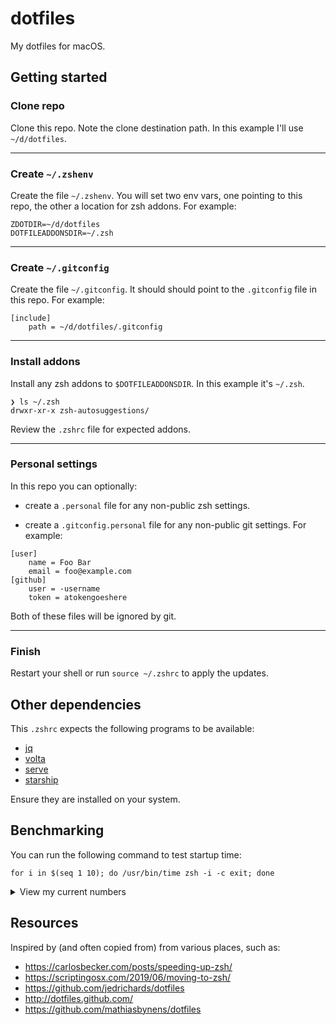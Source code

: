# dotfiles

My dotfiles for macOS.

## Getting started

### Clone repo

Clone this repo. Note the clone destination path. In this example I'll use `~/d/dotfiles`.

---

### Create `~/.zshenv`

Create the file `~/.zshenv`. You will set two env vars, one pointing to this repo, the other a location for zsh addons. For example:

```
ZDOTDIR=~/d/dotfiles
DOTFILEADDONSDIR=~/.zsh
```

---

### Create `~/.gitconfig`

Create the file `~/.gitconfig`. It should should point to the `.gitconfig` file in this repo. For example:

```
[include]
	path = ~/d/dotfiles/.gitconfig
```

---

### Install addons

Install any zsh addons to `$DOTFILEADDONSDIR`. In this example it's `~/.zsh`.

```
❯ ls ~/.zsh
drwxr-xr-x zsh-autosuggestions/
```

Review the `.zshrc` file for expected addons.

---

### Personal settings

In this repo you can optionally:

- create a `.personal` file for any non-public zsh settings.

- create a `.gitconfig.personal` file for any non-public git settings. For example:

```
[user]
	name = Foo Bar
	email = foo@example.com
[github]
	user = -username
	token = atokengoeshere
```

Both of these files will be ignored by git.

---

### Finish

Restart your shell or run `source ~/.zshrc` to apply the updates.

## Other dependencies

This `.zshrc` expects the following programs to be available:

- [jq](https://github.com/stedolan/jq)
- [volta](https://volta.sh/)
- [serve](https://github.com/vercel/serve)
- [starship](https://starship.rs)

Ensure they are installed on your system.

## Benchmarking

You can run the following command to test startup time:

```
for i in $(seq 1 10); do /usr/bin/time zsh -i -c exit; done
```

<details>
<summary>View my current numbers</summary>

```
❯ for i in $(seq 1 10); do /usr/bin/time zsh -i -c exit; done
        0.18 real         0.08 user         0.10 sys
        0.17 real         0.07 user         0.09 sys
        0.18 real         0.07 user         0.10 sys
        0.19 real         0.08 user         0.11 sys
        0.19 real         0.08 user         0.10 sys
        0.18 real         0.08 user         0.10 sys
        0.17 real         0.07 user         0.09 sys
        0.18 real         0.07 user         0.09 sys
        0.18 real         0.08 user         0.10 sys
        0.19 real         0.08 user         0.10 sys
```

</details>

## Resources

Inspired by (and often copied from) from various places, such as:

- https://carlosbecker.com/posts/speeding-up-zsh/
- https://scriptingosx.com/2019/06/moving-to-zsh/
- https://github.com/jedrichards/dotfiles
- http://dotfiles.github.com/
- https://github.com/mathiasbynens/dotfiles
